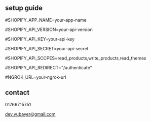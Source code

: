 
## setup guide

#SHOPIFY_APP_NAME=your-app-name

#SHOPIFY_API_VERSION=your-api-version

#SHOPIFY_API_KEY=your-api-key

#SHOPIFY_API_SECRET=your-api-secret

#SHOPIFY_API_SCOPES=read_products,write_products,read_themes

#SHOPIFY_API_REDIRECT="/authenticate"

#NGROK_URL=your-ngrok-url

## contact
01766715751

dev.yubayer@gmail.com

